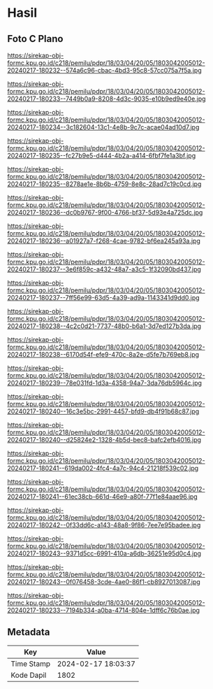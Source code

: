 # Hasil

## Foto C Plano

https://sirekap-obj-formc.kpu.go.id/c218/pemilu/pdpr/18/03/04/20/05/1803042005012-20240217-180232--574a6c96-cbac-4bd3-95c8-57cc075a7f5a.jpg

https://sirekap-obj-formc.kpu.go.id/c218/pemilu/pdpr/18/03/04/20/05/1803042005012-20240217-180233--7449b0a9-8208-4d3c-9035-e10b9ed9e40e.jpg

https://sirekap-obj-formc.kpu.go.id/c218/pemilu/pdpr/18/03/04/20/05/1803042005012-20240217-180234--3c182604-13c1-4e8b-9c7c-acae04ad10d7.jpg

https://sirekap-obj-formc.kpu.go.id/c218/pemilu/pdpr/18/03/04/20/05/1803042005012-20240217-180235--fc27b9e5-d444-4b2a-a414-6fbf7fe1a3bf.jpg

https://sirekap-obj-formc.kpu.go.id/c218/pemilu/pdpr/18/03/04/20/05/1803042005012-20240217-180235--8278ae1e-8b6b-4759-8e8c-28ad7c19c0cd.jpg

https://sirekap-obj-formc.kpu.go.id/c218/pemilu/pdpr/18/03/04/20/05/1803042005012-20240217-180236--dc0b9767-9f00-4766-bf37-5d93e4a725dc.jpg

https://sirekap-obj-formc.kpu.go.id/c218/pemilu/pdpr/18/03/04/20/05/1803042005012-20240217-180236--a01927a7-f268-4cae-9782-bf6ea245a93a.jpg

https://sirekap-obj-formc.kpu.go.id/c218/pemilu/pdpr/18/03/04/20/05/1803042005012-20240217-180237--3e6f859c-a432-48a7-a3c5-1f32090bd437.jpg

https://sirekap-obj-formc.kpu.go.id/c218/pemilu/pdpr/18/03/04/20/05/1803042005012-20240217-180237--7ff56e99-63d5-4a39-ad9a-1143341d9dd0.jpg

https://sirekap-obj-formc.kpu.go.id/c218/pemilu/pdpr/18/03/04/20/05/1803042005012-20240217-180238--4c2c0d21-7737-48b0-b6a1-3d7ed127b3da.jpg

https://sirekap-obj-formc.kpu.go.id/c218/pemilu/pdpr/18/03/04/20/05/1803042005012-20240217-180238--6170d54f-efe9-470c-8a2e-d5fe7b769eb8.jpg

https://sirekap-obj-formc.kpu.go.id/c218/pemilu/pdpr/18/03/04/20/05/1803042005012-20240217-180239--78e031fd-1d3a-4358-94a7-3da76db5964c.jpg

https://sirekap-obj-formc.kpu.go.id/c218/pemilu/pdpr/18/03/04/20/05/1803042005012-20240217-180240--16c3e5bc-2991-4457-bfd9-db4f91b68c87.jpg

https://sirekap-obj-formc.kpu.go.id/c218/pemilu/pdpr/18/03/04/20/05/1803042005012-20240217-180240--d25824e2-1328-4b5d-bec8-bafc2efb4016.jpg

https://sirekap-obj-formc.kpu.go.id/c218/pemilu/pdpr/18/03/04/20/05/1803042005012-20240217-180241--619da002-4fc4-4a7c-94c4-21218f539c02.jpg

https://sirekap-obj-formc.kpu.go.id/c218/pemilu/pdpr/18/03/04/20/05/1803042005012-20240217-180241--61ec38cb-661d-46e9-a80f-77f1e84aae96.jpg

https://sirekap-obj-formc.kpu.go.id/c218/pemilu/pdpr/18/03/04/20/05/1803042005012-20240217-180242--0f33dd6c-a143-48a8-9f86-7ee7e95badee.jpg

https://sirekap-obj-formc.kpu.go.id/c218/pemilu/pdpr/18/03/04/20/05/1803042005012-20240217-180243--9371d5cc-6991-410a-a6db-36251e95d0c4.jpg

https://sirekap-obj-formc.kpu.go.id/c218/pemilu/pdpr/18/03/04/20/05/1803042005012-20240217-180243--0f076458-3cde-4ae0-86f1-cb8927013087.jpg

https://sirekap-obj-formc.kpu.go.id/c218/pemilu/pdpr/18/03/04/20/05/1803042005012-20240217-180233--7194b334-a0ba-4714-804e-1dff6c76b0ae.jpg


## Metadata

| Key        | Value               |
| ---------- | ------------------- |
| Time Stamp | 2024-02-17 18:03:37 |
| Kode Dapil | 1802                |




